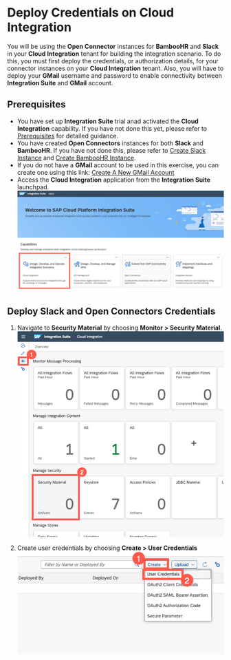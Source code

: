 # Deploy Credentials on Cloud Integration

You will be using the **Open Connector** instances for **BambooHR** and **Slack** in your **Cloud Integration** tenant for building the integration scenario. To do this, you must first deploy the credentials, or authorization details, for your connector instances on your **Cloud Integration** tenant. Also, you will have to deploy your **GMail** username and password to enable connectivity between **Integration Suite** and **GMail** account. 

## Prerequisites 

- You have set up **Integration Suite** trial anad activated the **Cloud Integration** capability. If you have not done this yet, please refer to [Prerequisites](/exercises/Prerequisites/Prerequisites_for_DEV165.md) for detailed guidance.
- You have created **Open Connectors** instances for both **Slack** and **BambooHR**. If you have not done this, please refer to [Create Slack Instance](/exercises/exercise1/Ex-1.1.1.Create_Slack_Instance.md) and [Create BambooHR Instance](/exercises/exercise1/Ex-1.1.2.Create_BambooHR_Instance.md).
- If you do not have a **GMail** account to be used in this exercise, you can create one using this link: [Create A New GMail Account](https://accounts.google.com/signup/v2/webcreateaccount?hl=en&flowName=GlifWebSignIn&flowEntry=SignUp)
- Access the **Cloud Integration** application from the **Integration Suite** launchpad. 
  ![Launch Clooud Integration](/exercises/Images/Launchpad/launchpad-select-cpi.png)

## Deploy Slack and Open Connectors Credentials

1. Navigate to **Security Material** by choosing **Monitor > Security Material**.
![Access Security Material](/exercises/Images/Deploy_Credentials_CPI/access-security-material.png)

2. Create user credentials by choosing **Create > User Credentials**
![Create user credentials](/exercises/Images/Deploy_Credentials_CPI/create-user-credentials.png)
